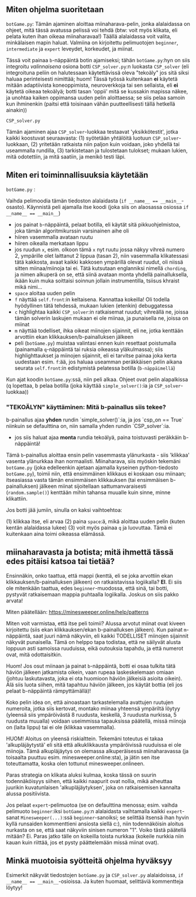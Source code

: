 <h2>Miten ohjelma suoritetaan</h2>

`botGame.py`:
Tämän ajaminen aloittaa miinaharava-pelin, jonka alalaidassa on ohjeet, mitä tässä avatussa pelissä voi tehdä (btw: voit myös klikata, eli pelata kuten ihan oikeaa miinaharavaa!)
Täällä alalaidassa voit valita, minkälaisen mapin haluat. Valmiina on kirjoitettu pelimuotojen `beginner`, `intermediate` ja `expert` leveydet, korkeudet, ja miinat.

Tässä voit painaa `b`-näppäintä botin ajamiseksi; tähän `botGame.py`:hyn on siis integroitu <i>valinnaisena</i> osiona botti `CSP_solver.py`:n luokasta `CSP_solver` (eli integroituna peliin on halutessaan käytettävissä oleva "tekoäly" jos sitä siksi haluaa perinteisesti nimittää; huom! Tässä työssä kuitenkaan <b>ei</b> käytetä mitään adaptiivista koneoppimista, neuroverkkoja tai sen sellaista, eli <b>ei</b> käytetä oikeaa tekoälyä; botti tasan 'oppii' mitä se kussakin mapissa näkee, ja unohtaa kaiken oppimansa uuden pelin aloittaessa; se siis pelaa samoin kun ihminenkin (paitsi että toisinaan vähän puutteellisesti tällä hetkellä ainakin))

`CSP_solver.py`

Tämän ajaminen ajaa `CSP_solver`-luokkaa testaavat 'yksikkötestit', jotka kaikki koostuvat seuraavasta: (1) syötetään yhtälöitä luotuun `CSP_solver`-luokkaan, (2) yritetään ratkaista niin paljon kuin voidaan, joko yhdellä tai useammalla rundilla, (3) tarkistetaan ja tulostetaan tulokset; mukaan lukien, mitä odotettiin, ja mitä saatiin, ja menikö testi läpi.

<h2> Miten eri toiminnallisuuksia käytetään </h2>

`botGame.py` :

Vaihda pelimoodia tämän tiedoston alalaidasta (`if __name__ == __main__`-osasto). Käynnistä peli ajamalla itse koodi (joka siis on alaosassa osiossa `if __name__ == __main__`)

- jos painat `b`-näppäintä, pelaat botilla, eli käytät sitä pikkuohjelmistoa, joka tämän algoritmikurssin varsinainen aihe oli
- hiiren vasemmalla avataan ruutu
- hiiren oikealla merkataan lippu
- jos ruudun `x`, esim. olkoon tämä `x` nyt ruutu jossa näkyy vihreä numero 2, ympärille olet laittanut 2 lippua (tasan 2), niin vasemmalla klikatessasi tätä kakkosta, avaat kaikki kakkosen ympärillä olevat ruudut, oli niissä sitten miinaa/miinoja tai ei. Tätä kutsutaan englanniksi nimellä `chording`, ja nimen alkuperä on se, että siinä avataan monta yhdellä painalluksella, ikään kuin muka soittaisi soinnun jollain instrumentilla, tsiisus khraist mikä nimi...
- `space` aloitaa uuden pelin
- `f` näyttää `self.front`:in keltaisena. Kannattaa kokeilla! Oli todella hyödyllinen tätä tehdessä, mukaan lukien (etenkin) debuggatessa
- `c` highlightaa kaikki `CSP_solver`:in ratkaisemat ruudut; vihreällä ne, joissa tämän solverin laskujen mukaan ei ole miinaa, ja punaisella ne, joissa on miinat
- `m` näyttää todelliset, ihka oikeat miinojen sijainnit, eli ne, jotka kenttään arvottiin ekan klikkauksen/b-painalluksen jälkeen
- peli (`botGame.py`) muistaa valintasi ennen kuin resettaat poistumalla (painamalla `q`-näppäintä tai ruksia oikeassa yläkulmassa); siis highlighttaukset ja miinojen sijainnit, eli ei tarvitse painaa joka kerta uudestaan esim. `f`:ää, jos haluaa useamman peräkkäisen pelin aikana seurata `self.front`:in edistymistä pelatessa botilla (`b-näppäimellä`)

Kun ajat koodin `botGame.py`:ssä, niin peli alkaa. Ohjeet ovat pelin alapalkissa (q lopettaa, b pelaa botilla (joka käyttää `simple_solver()`:ia ja `CSP_solver`-luokkaa))

<h3>"TEKOÄLYN" käyttäminen: Mitä b-painallus siis tekee?</h3>
b-painallus ajaa <b>yhden</b> rundin `simple_solver()`:ia, ja jos `csp_on == True` niinkuin se defaulttina on, niin samalla yhden rundin `CSP_solver`:ia. 
  
  - jos siis haluat ajaa <b>monta</b> rundia tekoälyä, paina toistuvasti peräkkäin b-näppäintä!

Tämä `b`-painallus aloittaa ensin pelin vasemmasta ylänurkasta - siis 'klikkaa' vasenta ylänurkkaa ihan normaalisti. Miinaharava, siis myöskin tekemäni `botGame.py` (joka edelleenkin ajetaan ajamalla kyseinen python-tiedosto `botGame.py`), toimii niin, että ensimmäinen klikkaus ei koskaan osu miinaan; itseasiassa vasta tämän ensimmäisen klikkauksen (tai ensimmäisen b-painalluksen) jälkeen miinat sijoitellaan sattumanvaraisesti (`random.sample()`) kenttään mihin tahansa muualle kuin sinne, minne klikattiin.

Jos botti jää jumiin, sinulla on kaksi vaihtoehtoa:

  (1) klikkaa itse, eli arvaa
  (2) paina `space`:ä, mikä aloittaa uuden pelin (kuten kentän alalaidassa lukee)
  (3) voit myös painaa `q` ja luovuttaa. Tämä ei kuitenkaan aina toimi oikeassa elämässä.



<h2> miinaharavasta ja botista; mitä ihmettä tässä edes pitäisi katsoa tai tietää? </h2>

Ensinnäkin, onko taattua, että mappi (kenttä, eli se joka arvottiin ekan klikkauksen/b-painalluksen jälkeen) on ratkaistavissa logiikalla? **EI**. Ei siis ole mitenkään taattua, edes `beginner`-muodossa, että sinä, tai botti, pystyvät ratkaisemaan mappia puhtaalla logiikalla. Joskus on siis pakko arvata!

Miten päätellään: <a>https://minesweeper.online/help/patterns<a/>

Miten voit varmistaa, että itse peli toimii? Alussa arvotut miinat ovat kiveen kirjoitettu (siis ekan klikkauksen/ekan b-painalluksen jälkeen). Kun painat `m`-näppäintä, saat juuri nämä näkyviin, eli kaikki TODELLISET miinojen sijainnit näkyvät punaisella. Tämä on helppo tapa todistaa, että ne säilyvät alusta loppuun asti samoissa ruuduissa, eikä outouksia tapahdu, ja että numerot ovat, mitä odottaisitkin.

Huom! Jos osut miinaan ja painat `b`-näppäintä, botti ei osaa tulkita tätä häviön jälkeen jatkamista oikein, vaan rupeaa laskeskelemaan omiaan (johtuu laskutavasta, joka ei ota huomioon häviön jälkeisiä asioita oikein). Älä siis luota siihen, mitä tapahtuu häviön jälkeen, jos käytät bottia (eli jos pelaat b-näppäintä rämpyttämällä)!

Koko pelin idea on, että ainoastaan tarkastelemalla avattujen ruutujen numeroita, jotka siis kertovat, montako miinaa yhteensä ympäriltä löytyy (yleensä siis ympäröivästä 8 ruudusta, keskellä, 3 ruudusta nurkissa, 5 ruudusta muualla) voidaan useimmissa tapauksissa päätellä, missä miinoja on (laita lippu) tai ei ole (klikkaa vasemmalla).

HUOM! Aloitus on yleensä riskialttein. Tekemäni toteutus ei takaa 'alkupläjäytystä' eli sitä että alkuklikkausta ympäröivissä ruuduissa ei ole miinoja. Tämä alkupläjäytys on olemassa alkuperäisessä miinaharavassa (ja toisaalta puuttuu esim. minesweeper.online:sta), ja jätin sen itse toteuttamatta, koska olen tottunut minesweeper.onlineen.

Paras strategia on klikata aluksi kulmaa, koska tässä on suurin todennäköisyys siihen, että kaikki naapurit ovat nollia, mikä aiheuttaa juurikin kuvatunlaisen 'alkupläjäytyksen', joka on ratkaisemisen kannalta alussa positiivista.

Jos pelaat `expert`-pelimuotoa (se on defaulttina menossa; esim. vaihda pelimuoto `beginner`:iksi `botGame.py`:n alalaidasta vaihtamalla kaikki `expert`-sanat `Minesweeper(...)`:ssä `beginner`-sanoiksi; se selittää itsensä ihan hyvin kyllä runsaiden kommenttieni ansiosta siellä c:), niin todennäköisin aloitus nurkasta on se, että saat näkyviin sinisen numeron "1". Voiko tästä päätellä mitään? Ei. Paras jatko tälle on kokeilla toista nurkkaa (kokeile nurkkia niin kauan kuin riittää, jos et pysty päättelemään missä miinat ovat).


<h2>Minkä muotoisia syötteitä ohjelma hyväksyy</h2>

Esimerkit näkyvät tiedostojen `botGame.py` ja `CSP_solver.py` alalaidoissa, `if __name__ == __main__`-osioissa. Ja kuten huomaat, selittäviä kommentteja löytyy!
